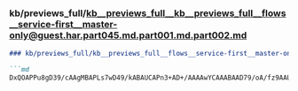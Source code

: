 ### kb/previews_full/kb__previews_full__kb__previews_full__flows__service-first__master-only@guest.har.part045.md.part001.md.part002.md

```md
### kb/previews_full/kb__previews_full__flows__service-first__master-only@guest.har.part045.md.part001.md (part 002)

```md
DxQOAPPu8gD39/cAAgMBAPLs7wD49/kABAUCAPn3+AD+/AAAAwYCAAABAAD79/oA/fz9AAUGAwD9/fwA/fv8AP39/QD+/v
```

```

```
